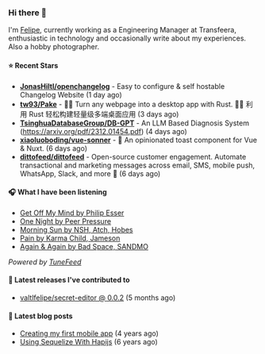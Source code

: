 ### Hi there 👋

I'm [Felipe](https://felipevm.com), currently working as a Engineering Manager at Transfeera, enthusiastic in technology and occasionally write about my experiences. Also a hobby photographer.

#### ⭐ Recent Stars
- **[JonasHiltl/openchangelog](https://github.com/JonasHiltl/openchangelog)** - Easy to configure &amp; self hostable Changelog Website (1 day ago)
- **[tw93/Pake](https://github.com/tw93/Pake)** - 🤱🏻 Turn any webpage into a desktop app with Rust.  🤱🏻 利用 Rust 轻松构建轻量级多端桌面应用 (3 days ago)
- **[TsinghuaDatabaseGroup/DB-GPT](https://github.com/TsinghuaDatabaseGroup/DB-GPT)** - An LLM Based Diagnosis System  (https://arxiv.org/pdf/2312.01454.pdf) (4 days ago)
- **[xiaoluoboding/vue-sonner](https://github.com/xiaoluoboding/vue-sonner)** - 🔔 An opinionated toast component for Vue &amp; Nuxt. (6 days ago)
- **[dittofeed/dittofeed](https://github.com/dittofeed/dittofeed)** - Open-source customer engagement. Automate transactional and marketing messages across email, SMS, mobile push, WhatsApp, Slack, and more 📨 (6 days ago)

#### 🎧 What I have been listening
- [Get Off My Mind by Philip Esser](https://open.spotify.com/track/6jWNGbtfVoizBDyMIEtzrM)
- [One Night by Peer Pressure](https://open.spotify.com/track/6wzjZv68NVIvUwgdk0W9hJ)
- [Morning Sun by NSH, Atch, Hobes](https://open.spotify.com/track/4FBsQTjkURcX5p9eMliVx9)
- [Pain by Karma Child, Jameson](https://open.spotify.com/track/3lqgzGIWMWLB7avG8pqSEe)
- [Again &amp; Again by Bad Space, SANDMO](https://open.spotify.com/track/5UNjnT5jU71LVSOQk00caZ)

_Powered by [TuneFeed](https://tunefeed.app?ref=valtlfelipe-gh-profile)_ 

#### 🚀 Latest releases I've contributed to


- [valtlfelipe/secret-editor @ 0.0.2](https://github.com/valtlfelipe/secret-editor/releases/tag/0.0.2) (5 months ago)

#### 📄 Latest blog posts
- [Creating my first mobile app](https://felipevm.com/posts/creating-my-first-mobile-app/) (4 years ago)
- [Using Sequelize With Hapijs](https://felipevm.com/posts/using-sequelize-with-hapijs/) (6 years ago)
